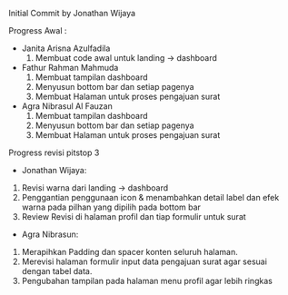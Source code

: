 Initial Commit by Jonathan Wijaya

Progress Awal : 
- Janita Arisna Azulfadila
  1. Membuat code awal untuk landing -> dashboard
- Fathur Rahman Mahmuda
  1. Membuat tampilan dashboard
  2. Menyusun bottom bar dan setiap pagenya
  3. Membuat Halaman untuk proses pengajuan surat
- Agra Nibrasul Al Fauzan
  1. Membuat tampilan dashboard
  2. Menyusun bottom bar dan setiap pagenya
  3. Membuat Halaman untuk proses pengajuan surat

Progress revisi pitstop 3 
- Jonathan Wijaya: 
1. Revisi warna dari landing -> dashboard
2. Penggantian penggunaan icon & menambahkan detail label dan efek warna pada pilhan yang dipilih pada bottom bar
3. Review Revisi di halaman profil dan tiap formulir untuk surat

- Agra Nibrasun: 
1. Merapihkan Padding dan spacer konten seluruh halaman.
2. Merevisi halaman formulir input data pengajuan surat agar sesuai dengan tabel data.
3. Pengubahan tampilan pada halaman menu profil agar lebih ringkas
